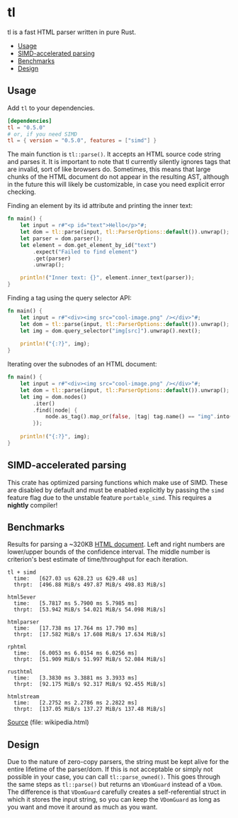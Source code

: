 # tl
tl is a fast HTML parser written in pure Rust. <br />

- [Usage](#usage)
- [SIMD-accelerated parsing](#simd-accelerated-parsing)
- [Benchmarks](#benchmarks)
- [Design](#design)

## Usage
Add `tl` to your dependencies.
```toml
[dependencies]
tl = "0.5.0"
# or, if you need SIMD
tl = { version = "0.5.0", features = ["simd"] }
```

The main function is `tl::parse()`. It accepts an HTML source code string and parses it. It is important to note that tl currently silently ignores tags that are invalid, sort of like browsers do. Sometimes, this means that large chunks of the HTML document do not appear in the resulting AST, although in the future this will likely be customizable, in case you need explicit error checking.

Finding an element by its id attribute and printing the inner text:
```rust
fn main() {
    let input = r#"<p id="text">Hello</p>"#;
    let dom = tl::parse(input, tl::ParserOptions::default()).unwrap();
    let parser = dom.parser();
    let element = dom.get_element_by_id("text")
        .expect("Failed to find element")
        .get(parser)
        .unwrap();

    println!("Inner text: {}", element.inner_text(parser));
}
```

Finding a tag using the query selector API:
```rust
fn main() {
    let input = r#"<div><img src="cool-image.png" /></div>"#;
    let dom = tl::parse(input, tl::ParserOptions::default()).unwrap();
    let img = dom.query_selector("img[src]").unwrap().next();
    
    println!("{:?}", img);
}
```

Iterating over the subnodes of an HTML document:
```rust
fn main() {
    let input = r#"<div><img src="cool-image.png" /></div>"#;
    let dom = tl::parse(input, tl::ParserOptions::default()).unwrap();
    let img = dom.nodes()
        .iter()
        .find(|node| {
            node.as_tag().map_or(false, |tag| tag.name() == "img".into())
        });
    
    println!("{:?}", img);
}
```

## SIMD-accelerated parsing
This crate has optimized parsing functions which make use of SIMD. These are disabled by default and must be enabled explicitly by passing the `simd` feature flag due to the unstable feature `portable_simd`. This requires a **nightly** compiler!

## Benchmarks
Results for parsing a ~320KB [HTML document](https://github.com/y21/rust-html-parser-benchmark/blob/80d24a260ab9377bc704aa0b12657539aeaa4777/data/wikipedia.html).
Left and right numbers are lower/upper bounds of the confidence interval. The middle number is criterion's best estimate of time/throughput for each iteration.
```notrust
tl + simd
  time:   [627.03 us 628.23 us 629.48 us]
  thrpt:  [496.88 MiB/s 497.87 MiB/s 498.83 MiB/s]

html5ever
  time:   [5.7817 ms 5.7900 ms 5.7985 ms]
  thrpt:  [53.942 MiB/s 54.021 MiB/s 54.098 MiB/s]
  
htmlparser
  time:   [17.738 ms 17.764 ms 17.790 ms]
  thrpt:  [17.582 MiB/s 17.608 MiB/s 17.634 MiB/s]
  
rphtml
  time:   [6.0053 ms 6.0154 ms 6.0256 ms]
  thrpt:  [51.909 MiB/s 51.997 MiB/s 52.084 MiB/s]
  
rusthtml
  time:   [3.3830 ms 3.3881 ms 3.3933 ms]
  thrpt:  [92.175 MiB/s 92.317 MiB/s 92.455 MiB/s]
  
htmlstream
  time:   [2.2752 ms 2.2786 ms 2.2822 ms]
  thrpt:  [137.05 MiB/s 137.27 MiB/s 137.48 MiB/s]
```

[Source](https://github.com/y21/rust-html-parser-benchmark/tree/53238f68bbb57adc8dffdd245693ca1caa89cf4f) (file: wikipedia.html)

## Design
Due to the nature of zero-copy parsers, the string must be kept alive for the entire lifetime of the parser/dom.
If this is not acceptable or simply not possible in your case, you can call `tl::parse_owned()`.
This goes through the same steps as `tl::parse()` but returns an `VDomGuard` instead of a `VDom`.
The difference is that `VDomGuard` carefully creates a self-referential struct in which it stores the input string, so you can keep the `VDomGuard` as long as you want and move it around as much as you want.
